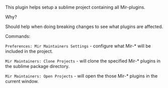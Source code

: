 This plugin helps setup a sublime project containing all Mir-plugins.

Why?

Should help when doing breaking changes to see what plugins are affected.

Commands:

`Preferences: Mir Maintainers Settings` - configure what Mir-* will be included in the project.

`Mir Maintainers: Clone Projects` - will clone the specified Mir-* plugins in the sublime package directory.

`Mir Maintainers: Open Projects` - will open the those Mir-* plugins in the current window.


